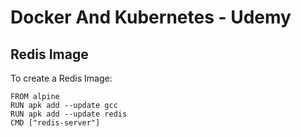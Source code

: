 # Docker And Kubernetes - Udemy

## Redis Image
To create a Redis Image:
```
FROM alpine
RUN apk add --update gcc
RUN apk add --update redis
CMD ["redis-server"]
```